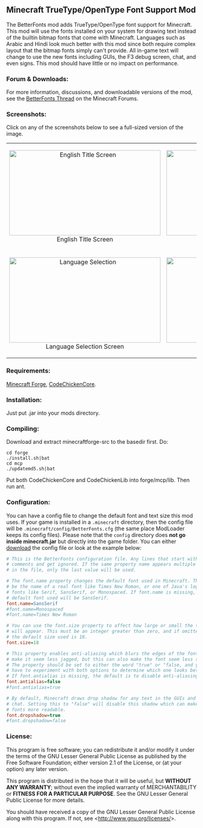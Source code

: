 ## Minecraft TrueType/OpenType Font Support Mod ##

The BetterFonts mod adds TrueType/OpenType font support for Minecraft. This mod will use the fonts installed on your system for drawing text instead of the builtin bitmap fonts that come with Minecraft. Languages such as Arabic and Hindi look much better with this mod since both require complex layout that the bitmap fonts simply can't provide. All in-game text will change to use the new fonts including GUIs, the F3 debug screen, chat, and even signs. This mod should have little or no impact on performance.

### Forum & Downloads: ###
For more information, discussions, and downloadable versions of the mod, see the [BetterFonts Thread](http://www.minecraftforum.net/topic/1142084-125-betterfonts-opentype-font-support/) on the Minecraft Forums.

### Screenshots: ###
Click on any of the screenshots below to see a full-sized version of the image.

<table>
<tr>
<td>
<p align="center">
<img src="http://lh5.googleusercontent.com/-BSVTO520XtM/T30lcUsatWI/AAAAAAAAAzg/ruUVL9SL2_M/s853/title.png" alt="English Title Screen" width="400px" height="225px">
English Title Screen
</p>
</td>

<td>
<p align="center">
<img src="http://lh6.googleusercontent.com/-o1UQZEMqGoE/T33uk5tV4SI/AAAAAAAAA0c/sgPPCUxefzM/s851/options.png" alt="Arabic Options" width="400px" height="225px">
Options Screen in Arabic
</p>
</td>
</tr>

<tr>
<td>
<p align="center">
<img src="http://lh3.googleusercontent.com/-tKPfGw-A-bE/T33uk3ouJ0I/AAAAAAAAA0Y/xs25h0QEgdc/s851/lang.png" alt="Language Selection" width="400px" height="225px">
Language Selection Screen
</p>
</td>

<td>
<p align="center">
<img src="http://lh3.googleusercontent.com/-DeTb7J-ipGc/T30leXP8mxI/AAAAAAAAAz4/7MmCAuEUrCI/s852/debug.png" alt="F3 Debug Screen" width="400px" height="225px">
F3 Debug Screen
</p>
</td>
</tr>
</table>

### Requirements: ###
[Minecraft Forge](http://files.minecraftforge.net/), 
[CodeChickenCore](http://www.minecraftforum.net/topic/909223-/).

### Installation: ###
Just put .jar into your mods directory.

### Compiling: ###
Download and extract minecraftforge-src to the basedir first.
Do:
```shell
cd forge
./install.sh|bat
cd mcp
./updatemd5.sh|bat
```
Put both CodeChickenCore and CodeChickenLib into forge/mcp/lib.
Then run ant.

### Configuration: ###
You can have a config file to change the default font and text size this mod uses. If your game is installed in a `.minecraft` directory, then the config file will be `.minecraft/config/BetterFonts.cfg` (the same place ModLoader keeps its config files). Please note that the `config` directory does **not go inside minecraft.jar** but directly into the game folder. You can either [download](http://dev.bukkit.org/media/files/587/923/BetterFonts_Config.zip) the config file or look at the example below:
```ini
# This is the BetterFonts configuration file. Any lines that start with # are
# comments and get ignored. If the same property name appears multiple times
# in the file, only the last value will be used.

# The font.name property changes the default font used in Minecraft. This can
# be the name of a real font like Times New Roman, or one of Java's logical
# fonts like Serif, SansSerif, or Monospaced. If font.name is missing, the
# default font used will be SansSerif.
font.name=SansSerif
#font.name=Monospaced
#font.name=Times New Roman

# You can use the font.size property to affect how large or small the text
# will appear. This must be an integer greater than zero, and if omitted
# the default size used is 18.
font.size=18

# This property enables anti-aliasing which blurs the edges of the font to
# make it seem less jagged, but this can also make the font seem less sharp.
# The property should be set to either the word "true" or "false, and you'll
# have to experiment with both options to determine which one looks better.
# If font.antialias is missing, the default is to disable anti-aliasing.
font.antialias=false
#font.antialias=true

# By default, Minecraft draws drop shadow for any text in the GUIs and the
# chat. Setting this to "false" will disable this shadow which can make some
# fonts more readable.
font.dropshadow=true
#font.dropshadow=false
```

### License: ###
This program is free software; you can redistribute it and/or modify it under the terms of the GNU Lesser General Public License as published by the Free Software Foundation; either version 2.1 of the License, or (at your option) any later version.

This program is distributed in the hope that it will be useful, but **WITHOUT ANY WARRANTY**; without even the implied warranty of MERCHANTABILITY or **FITNESS FOR A PARTICULAR PURPOSE**. See the GNU Lesser General Public License for more details.

You should have received a copy of the GNU Lesser General Public License along with this program. If not, see <<http://www.gnu.org/licenses/>>.
